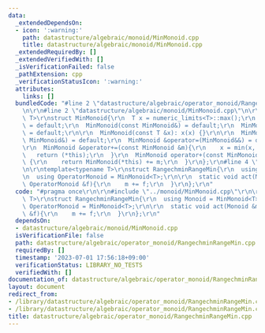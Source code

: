 ```yaml
---
data:
  _extendedDependsOn:
  - icon: ':warning:'
    path: datastructure/algebraic/monoid/MinMonoid.cpp
    title: datastructure/algebraic/monoid/MinMonoid.cpp
  _extendedRequiredBy: []
  _extendedVerifiedWith: []
  _isVerificationFailed: false
  _pathExtension: cpp
  _verificationStatusIcon: ':warning:'
  attributes:
    links: []
  bundledCode: "#line 2 \"datastructure/algebraic/operator_monoid/RangechminRangeMin.cpp\"\
    \n\r\n#line 2 \"datastructure/algebraic/monoid/MinMonoid.cpp\"\n\r\ntemplate<typename\
    \ T>\r\nstruct MinMonoid{\r\n  T x = numeric_limits<T>::max();\r\n  MinMonoid()\
    \ = default;\r\n  MinMonoid(const MinMonoid&) = default;\r\n  MinMonoid(MinMonoid&&)\
    \ = default;\r\n\r\n  MinMonoid(const T &x): x(x) {}\r\n\r\n  MinMonoid &operator=(const\
    \ MinMonoid&) = default;\r\n  MinMonoid &operator=(MinMonoid&&) = default;\r\n\
    \r\n  MinMonoid &operator+=(const MinMonoid &m){\r\n    x = min(x, m.x);\r\n \
    \   return (*this);\r\n  }\r\n  MinMonoid operator+(const MinMonoid &m) const\
    \ {\r\n    return MinMonoid(*this) += m;\r\n  }\r\n};\r\n#line 4 \"datastructure/algebraic/operator_monoid/RangechminRangeMin.cpp\"\
    \n\r\ntemplate<typename T>\r\nstruct RangechminRangeMin{\r\n  using Monoid = MinMonoid<T>;\r\
    \n  using OperatorMonoid = MinMonoid<T>;\r\n\r\n  static void act(Monoid &m, const\
    \ OperatorMonoid &f){\r\n    m += f;\r\n  }\r\n};\r\n"
  code: "#pragma once\r\n\r\n#include \"../monoid/MinMonoid.cpp\"\r\n\r\ntemplate<typename\
    \ T>\r\nstruct RangechminRangeMin{\r\n  using Monoid = MinMonoid<T>;\r\n  using\
    \ OperatorMonoid = MinMonoid<T>;\r\n\r\n  static void act(Monoid &m, const OperatorMonoid\
    \ &f){\r\n    m += f;\r\n  }\r\n};\r\n"
  dependsOn:
  - datastructure/algebraic/monoid/MinMonoid.cpp
  isVerificationFile: false
  path: datastructure/algebraic/operator_monoid/RangechminRangeMin.cpp
  requiredBy: []
  timestamp: '2023-07-01 17:56:18+09:00'
  verificationStatus: LIBRARY_NO_TESTS
  verifiedWith: []
documentation_of: datastructure/algebraic/operator_monoid/RangechminRangeMin.cpp
layout: document
redirect_from:
- /library/datastructure/algebraic/operator_monoid/RangechminRangeMin.cpp
- /library/datastructure/algebraic/operator_monoid/RangechminRangeMin.cpp.html
title: datastructure/algebraic/operator_monoid/RangechminRangeMin.cpp
---
```

